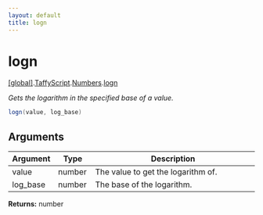 ```yaml
---
layout: default
title: logn
---
```


# logn

[\[global\]]({{site.baseurl}}/docs/).[TaffyScript]({{site.baseurl}}/docs/TaffyScript/).[Numbers]({{site.baseurl}}/docs/TaffyScript/Numbers/).[logn]({{site.baseurl}}/docs/TaffyScript/Numbers/logn/)

_Gets the logarithm in the specified base of a value._

```cs
logn(value, log_base)
```

## Arguments

<table>
  <col width="15%">
  <col width="15%">
  <thead>
    <tr>
      <th>Argument</th>
      <th>Type</th>
      <th>Description</th>
    </tr>
  </thead>
  <tbody>
    <tr>
      <td>value</td>
      <td>number</td>
      <td>The value to get the logarithm of.</td>
    </tr>
    <tr>
      <td>log_base</td>
      <td>number</td>
      <td>The base of the logarithm.</td>
    </tr>
  </tbody>
</table>

**Returns:** number
